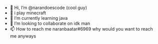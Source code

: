 - 👋 Hi, I’m @narandoescode (cool guy)
- 👀 i play minecraft
- 🌱 I’m currently learning java
- 💞️ I’m looking to collaborate on idk man 
- 📫 How to reach me naranbaatar#6969 why would you want to reach me anyways

<!---
narandoescode/narandoescode is a ✨ special ✨ repository because its `README.md` (this file) appears on your GitHub profile.
You can click the Preview link to take a look at your changes.
--->
